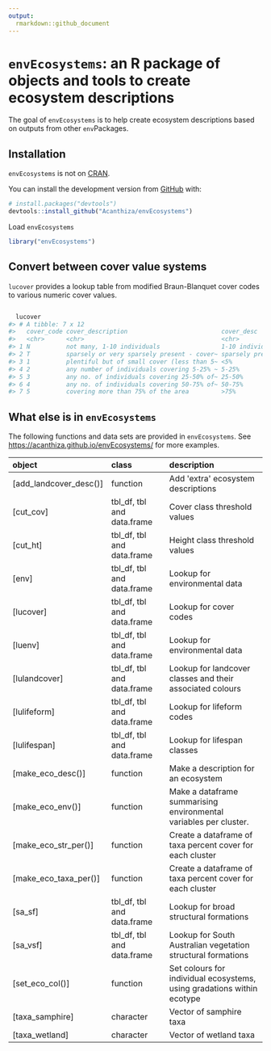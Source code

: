 ```yaml
---
output:
  rmarkdown::github_document
---
```


<!-- README.md is generated from README.Rmd. Please edit that file -->



# `envEcosystems`: an R package of objects and tools to create ecosystem descriptions

<!-- badges: start -->
<!-- badges: end -->

The goal of `envEcosystems` is to help create ecosystem descriptions based on outputs from other `env`Packages.

## Installation

`envEcosystems` is not on [CRAN](https://CRAN.R-project.org).

You can install the development version from [GitHub](https://github.com/) with:

``` r
# install.packages("devtools")
devtools::install_github("Acanthiza/envEcosystems")
```

Load `envEcosystems`


```r
library("envEcosystems")
```

## Convert between cover value systems

`lucover` provides a lookup table from modified Braun-Blanquet cover codes to various numeric cover values.


```r

  lucover
#> # A tibble: 7 x 12
#>   cover_code cover_description                          cover_desc    cover_seq cover_1 cover_2 cover_3 cover_4    pa cover_mid cover_max cover_min
#>   <chr>      <chr>                                      <chr>             <int>   <int>   <dbl>   <dbl>   <dbl> <int>     <dbl>     <dbl>     <dbl>
#> 1 N          not many, 1-10 individuals                 1-10 individ~        13       1    0.02    0.01    0.01     1     0.01       0.01      0   
#> 2 T          sparsely or very sparsely present - cover~ sparsely pre~        11       2    0.01    0.5     0.1      1     0.015      0.02      0.01
#> 3 1          plentiful but of small cover (less than 5~ <5%                   9       3    0.03    1       1        1     0.025      0.05      0.02
#> 4 2          any number of individuals covering 5-25% ~ 5-25%                 7       4    0.05    2       2        1     0.15       0.25      0.05
#> 5 3          any no. of individuals covering 25-50% of~ 25-50%                5       5    0.25    3       3        1     0.375      0.5       0.25
#> 6 4          any no. of individuals covering 50-75% of~ 50-75%                3       6    0.5     4       4        1     0.625      0.75      0.5 
#> 7 5          covering more than 75% of the area         >75%                  1       7    0.75    5       5        1     0.875      1         0.75
```

## What else is in `envEcosystems`

The following functions and data sets are provided in `envEcosystems`. See https://acanthiza.github.io/envEcosystems/ for more examples.


|object                 |class                      |description                                                            |
|:----------------------|:--------------------------|:----------------------------------------------------------------------|
|[add_landcover_desc()] |function                   |Add 'extra' ecosystem descriptions                                     |
|[cut_cov]              |tbl_df, tbl and data.frame |Cover class threshold values                                           |
|[cut_ht]               |tbl_df, tbl and data.frame |Height class threshold values                                          |
|[env]                  |tbl_df, tbl and data.frame |Lookup for environmental data                                          |
|[lucover]              |tbl_df, tbl and data.frame |Lookup for cover codes                                                 |
|[luenv]                |tbl_df, tbl and data.frame |Lookup for environmental data                                          |
|[lulandcover]          |tbl_df, tbl and data.frame |Lookup for landcover classes and their associated colours              |
|[lulifeform]           |tbl_df, tbl and data.frame |Lookup for lifeform codes                                              |
|[lulifespan]           |tbl_df, tbl and data.frame |Lookup for lifespan classes                                            |
|[make_eco_desc()]      |function                   |Make a description for an ecosystem                                    |
|[make_eco_env()]       |function                   |Make a dataframe summarising environmental variables per cluster.      |
|[make_eco_str_per()]   |function                   |Create a dataframe of taxa percent cover for each cluster              |
|[make_eco_taxa_per()]  |function                   |Create a dataframe of taxa percent cover for each cluster              |
|[sa_sf]                |tbl_df, tbl and data.frame |Lookup for broad structural formations                                 |
|[sa_vsf]               |tbl_df, tbl and data.frame |Lookup for South Australian vegetation structural formations           |
|[set_eco_col()]        |function                   |Set colours for individual ecosystems, using gradations within ecotype |
|[taxa_samphire]        |character                  |Vector of samphire taxa                                                |
|[taxa_wetland]         |character                  |Vector of wetland taxa                                                 |





